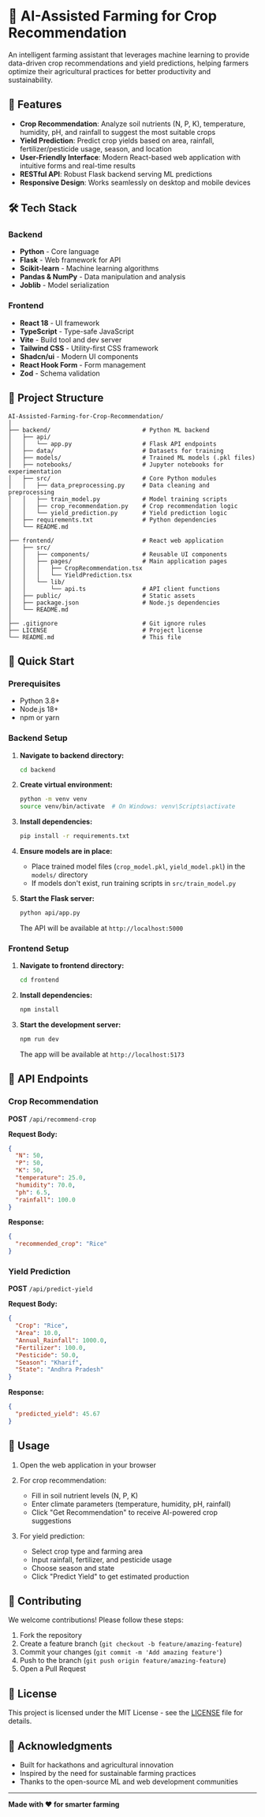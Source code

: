 # 🌾 AI-Assisted Farming for Crop Recommendation

An intelligent farming assistant that leverages machine learning to provide data-driven crop recommendations and yield predictions, helping farmers optimize their agricultural practices for better productivity and sustainability.

## 🚀 Features

- **Crop Recommendation**: Analyze soil nutrients (N, P, K), temperature, humidity, pH, and rainfall to suggest the most suitable crops
- **Yield Prediction**: Predict crop yields based on area, rainfall, fertilizer/pesticide usage, season, and location
- **User-Friendly Interface**: Modern React-based web application with intuitive forms and real-time results
- **RESTful API**: Robust Flask backend serving ML predictions
- **Responsive Design**: Works seamlessly on desktop and mobile devices

## 🛠 Tech Stack

### Backend
- **Python** - Core language
- **Flask** - Web framework for API
- **Scikit-learn** - Machine learning algorithms
- **Pandas & NumPy** - Data manipulation and analysis
- **Joblib** - Model serialization

### Frontend
- **React 18** - UI framework
- **TypeScript** - Type-safe JavaScript
- **Vite** - Build tool and dev server
- **Tailwind CSS** - Utility-first CSS framework
- **Shadcn/ui** - Modern UI components
- **React Hook Form** - Form management
- **Zod** - Schema validation

## 📁 Project Structure

```
AI-Assisted-Farming-for-Crop-Recommendation/
│
├── backend/                          # Python ML backend
│   ├── api/
│   │   └── app.py                    # Flask API endpoints
│   ├── data/                         # Datasets for training
│   ├── models/                       # Trained ML models (.pkl files)
│   ├── notebooks/                    # Jupyter notebooks for experimentation
│   ├── src/                          # Core Python modules
│   │   ├── data_preprocessing.py     # Data cleaning and preprocessing
│   │   ├── train_model.py            # Model training scripts
│   │   ├── crop_recommendation.py    # Crop recommendation logic
│   │   └── yield_prediction.py       # Yield prediction logic
│   ├── requirements.txt              # Python dependencies
│   └── README.md
│
├── frontend/                         # React web application
│   ├── src/
│   │   ├── components/               # Reusable UI components
│   │   ├── pages/                    # Main application pages
│   │   │   ├── CropRecommendation.tsx
│   │   │   └── YieldPrediction.tsx
│   │   └── lib/
│   │       └── api.ts                # API client functions
│   ├── public/                       # Static assets
│   ├── package.json                  # Node.js dependencies
│   └── README.md
│
├── .gitignore                        # Git ignore rules
├── LICENSE                           # Project license
└── README.md                         # This file
```

## 🏁 Quick Start

### Prerequisites
- Python 3.8+
- Node.js 18+
- npm or yarn

### Backend Setup

1. **Navigate to backend directory:**
   ```bash
   cd backend
   ```

2. **Create virtual environment:**
   ```bash
   python -m venv venv
   source venv/bin/activate  # On Windows: venv\Scripts\activate
   ```

3. **Install dependencies:**
   ```bash
   pip install -r requirements.txt
   ```

4. **Ensure models are in place:**
   - Place trained model files (`crop_model.pkl`, `yield_model.pkl`) in the `models/` directory
   - If models don't exist, run training scripts in `src/train_model.py`

5. **Start the Flask server:**
   ```bash
   python api/app.py
   ```
   The API will be available at `http://localhost:5000`

### Frontend Setup

1. **Navigate to frontend directory:**
   ```bash
   cd frontend
   ```

2. **Install dependencies:**
   ```bash
   npm install
   ```

3. **Start the development server:**
   ```bash
   npm run dev
   ```
   The app will be available at `http://localhost:5173`

## 📡 API Endpoints

### Crop Recommendation
**POST** `/api/recommend-crop`

**Request Body:**
```json
{
  "N": 50,
  "P": 50,
  "K": 50,
  "temperature": 25.0,
  "humidity": 70.0,
  "ph": 6.5,
  "rainfall": 100.0
}
```

**Response:**
```json
{
  "recommended_crop": "Rice"
}
```

### Yield Prediction
**POST** `/api/predict-yield`

**Request Body:**
```json
{
  "Crop": "Rice",
  "Area": 10.0,
  "Annual_Rainfall": 1000.0,
  "Fertilizer": 100.0,
  "Pesticide": 50.0,
  "Season": "Kharif",
  "State": "Andhra Pradesh"
}
```

**Response:**
```json
{
  "predicted_yield": 45.67
}
```

## 🎯 Usage

1. Open the web application in your browser
2. For crop recommendation:
   - Fill in soil nutrient levels (N, P, K)
   - Enter climate parameters (temperature, humidity, pH, rainfall)
   - Click "Get Recommendation" to receive AI-powered crop suggestions

3. For yield prediction:
   - Select crop type and farming area
   - Input rainfall, fertilizer, and pesticide usage
   - Choose season and state
   - Click "Predict Yield" to get estimated production

## 🤝 Contributing

We welcome contributions! Please follow these steps:

1. Fork the repository
2. Create a feature branch (`git checkout -b feature/amazing-feature`)
3. Commit your changes (`git commit -m 'Add amazing feature'`)
4. Push to the branch (`git push origin feature/amazing-feature`)
5. Open a Pull Request

## 📄 License

This project is licensed under the MIT License - see the [LICENSE](LICENSE) file for details.

## 🙏 Acknowledgments

- Built for hackathons and agricultural innovation
- Inspired by the need for sustainable farming practices
- Thanks to the open-source ML and web development communities

---

**Made with ❤️ for smarter farming**
